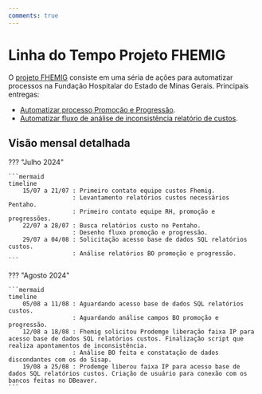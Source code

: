 ```yaml
---
comments: true
---
```


# Linha do Tempo Projeto FHEMIG

O [projeto FHEMIG](https://github.com/automatiza-mg/projeto-fhemig) consiste em uma séria de ações para automatizar processos na Fundação Hospitalar do Estado de Minas Gerais. Principais entregas:

- [Automatizar processo Promoção e Progressão](https://github.com/automatiza-mg/projeto-fhemig/issues/6).
- [Automatizar fluxo de análise de inconsistência relatório de custos](https://github.com/automatiza-mg/projeto-fhemig/issues/4).

## Visão mensal detalhada

??? "Julho 2024"

    ```mermaid
    timeline
        15/07 a 21/07 : Primeiro contato equipe custos Fhemig.
                      : Levantamento relatórios custos necessários Pentaho.
                      : Primeiro contato equipe RH, promoção e progressões.
        22/07 a 28/07 : Busca relatórios custo no Pentaho.
                      : Desenho fluxo promoção e progressão.
        29/07 a 04/08 : Solicitação acesso base de dados SQL relatórios custos.
                      : Análise relatórios BO promoção e progressão.
    ```

??? "Agosto 2024"

    ```mermaid
    timeline
        05/08 a 11/08 : Aguardando acesso base de dados SQL relatórios custos.
                      : Aguardando análise campos BO promoção e progressão.
        12/08 a 18/08 : Fhemig solicitou Prodemge liberação faixa IP para acesso base de dados SQL relatórios custos. Finalização script que realiza apontamentos de inconsistência.
                      : Análise BO feita e constatação de dados discondantes com os do Sisap.
        19/08 a 25/08 : Prodemge liberou faixa IP para acesso base de dados SQL relatórios custos. Criação de usuário para conexão com os bancos feitas no DBeaver.
    ```
